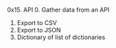 0x15. API
0. Gather data from an API
1. Export to CSV
2. Export to JSON
3. Dictionary of list of dictionaries
